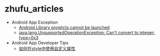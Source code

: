 zhufu_articles
==============

* Android App Exception
    * [Android Library projetcts cannot be launched][1]
    * [java.lang.UnsupportedOperationException: Can't convert to integer: type=0x3][2]
* Android App Developer Tips
    * [如何在style中使用自定义属性][3]


[1]:https://github.com/zhufuing/zhufu_articles/blob/master/1.Android%20Library%20projetcts%20cannot%20be%20launched.md "Android Library projetcts cannot be launched"

[2]:https://github.com/zhufuing/zhufu_articles/blob/master/3.java.lang.UnsupportedOperationException.md "java.lang.UnsupportedOperationException: Can't convert to integer: type=0x3"

[3]:https://github.com/zhufuing/zhufu_articles/blob/master/2.%E5%A6%82%E4%BD%95%E5%9C%A8style%E4%B8%AD%E4%BD%BF%E7%94%A8%E8%87%AA%E5%AE%9A%E4%B9%89%E5%B1%9E%E6%80%A7.md "如何在style中使用自定义属性"

[4]:https://github.com/zhufuing/zhufu_articles/blob/master/4.WebView%E8%AE%BE%E7%BD%AECookie.md "WebView设置Cookie"
